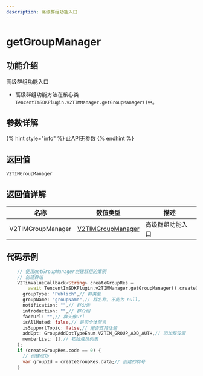 ```yaml
---
description: 高级群组功能入口
---
```


# getGroupManager

## 功能介绍

高级群组功能入口

* 高级群组功能方法在核心类 `TencentImSDKPlugin.v2TIMManager.getGroupManager()中`。

## 参数详解

{% hint style="info" %}
此API无参数
{% endhint %}

## 返回值

```dart
V2TIMGroupManager
```

## 返回值详解

| 名称                | 数值类型                                       | 描述       |
| ----------------- | ------------------------------------------ | -------- |
| V2TIMGroupManager | [V2TIMGroupManager](../v2timgroupmanager/) | 高级群组功能入口 |

## 代码示例  &#x20;

```dart
    // 使用getGroupManager创建群组的案例
    // 创建群组
    V2TimValueCallback<String> createGroupRes =
        await TencentImSDKPlugin.v2TIMManager.getGroupManager().createGroup(
      groupType: "Publich",// 群类型
      groupName: "groupName",// 群名称，不能为 null。
      notification: "",// 群公告
      introduction: "",// 群介绍
      faceUrl: "",// 群头像Url
      isAllMuted: false,// 是否全体禁言
      isSupportTopic: false,// 是否支持话题
      addOpt: GroupAddOptTypeEnum.V2TIM_GROUP_ADD_AUTH,// 添加群设置
      memberList: [],// 初始成员列表
    );
    if (createGroupRes.code == 0) {
      // 创建成功
      var groupId = createGroupRes.data;// 创建的群号
    }
```

